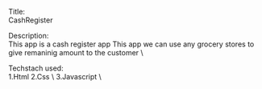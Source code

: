 Title: \
CashRegister 

Description: \
This app is a cash register app 
This app we can use any grocery stores to give remaninig amount to the customer \

Techstach used: \
1.Html
2.Css \ 
3.Javascript \
